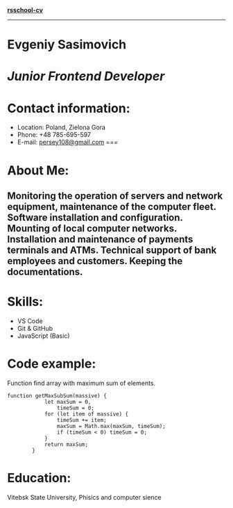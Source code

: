 **[rsschool-cv](https://github.com/Stavr8x/rsscchool-cv.git)**
***
# Evgeniy Sasimovich
# *Junior Frontend Developer*
# Contact information:
* Location: Poland, Zielona Gora
* Phone: +48 785-695-597
* E-mail: persey108@gmail.com
===
# About Me:
Monitoring the operation of servers and network equipment, maintenance of the computer fleet. Software installation and configuration. Mounting of local computer networks. Installation and maintenance of payments terminals and ATMs. Technical support of bank employees and customers. Keeping the documentations.
---
# Skills:
* VS Code
* Git & GitHub
* JavaScript (Basic)
# Code example:
Function find array with maximum sum of elements.
```
function getMaxSubSum(massive) {
            let maxSum = 0,
                timeSum = 0;
            for (let item of massive) {
                timeSum += item;
                maxSum = Math.max(maxSum, timeSum);
                if (timeSum < 0) timeSum = 0;
            }
            return maxSum;
        }
```
# Education:
Vitebsk State University, Phisics and computer sience